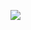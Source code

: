 ![](https://user-images.githubusercontent.com/101160207/231135123-be428205-09e8-427d-abad-80c3bbbd0f58.png)
